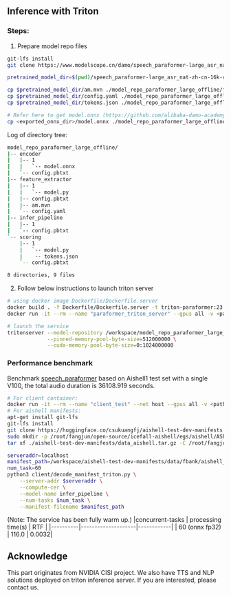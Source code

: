 ## Inference with Triton 

### Steps:
1. Prepare model repo files
```sh
git-lfs install
git clone https://www.modelscope.cn/damo/speech_paraformer-large_asr_nat-zh-cn-16k-common-vocab8404-pytorch.git

pretrained_model_dir=$(pwd)/speech_paraformer-large_asr_nat-zh-cn-16k-common-vocab8404-pytorch

cp $pretrained_model_dir/am.mvn ./model_repo_paraformer_large_offline/feature_extractor/
cp $pretrained_model_dir/config.yaml ./model_repo_paraformer_large_offline/feature_extractor/
cp $pretrained_model_dir/tokens.json ./model_repo_paraformer_large_offline/scoring/1/

# Refer here to get model.onnx (https://github.com/alibaba-damo-academy/FunASR/blob/main/funasr/export/README.md)
cp <exported_onnx_dir>/model.onnx ./model_repo_paraformer_large_offline/encoder/1/
```
Log of directory tree:
```sh
model_repo_paraformer_large_offline/
|-- encoder
|   |-- 1
|   |   `-- model.onnx
|   `-- config.pbtxt
|-- feature_extractor
|   |-- 1
|   |   `-- model.py
|   |-- config.pbtxt
|   |-- am.mvn
|   `-- config.yaml
|-- infer_pipeline
|   |-- 1
|   `-- config.pbtxt
`-- scoring
    |-- 1
    |   `-- model.py
    |    -- tokens.json
    `-- config.pbtxt

8 directories, 9 files
```

2. Follow below instructions to launch triton server
```sh
# using docker image Dockerfile/Dockerfile.server
docker build . -f Dockerfile/Dockerfile.server -t triton-paraformer:23.01 
docker run -it --rm --name "paraformer_triton_server" --gpus all -v <path_host/model_repo_paraformer_large_offline>:/workspace/ --shm-size 1g --net host triton-paraformer:23.01 

# launch the service 
tritonserver --model-repository /workspace/model_repo_paraformer_large_offline \
             --pinned-memory-pool-byte-size=512000000 \
             --cuda-memory-pool-byte-size=0:1024000000

```

### Performance benchmark

Benchmark [speech_paraformer](https://www.modelscope.cn/models/damo/speech_paraformer-large_asr_nat-zh-cn-16k-common-vocab8404-pytorch/summary) based on Aishell1 test set with a single V100, the total audio duration is 36108.919 seconds.

```sh
# For client container:
docker run -it --rm --name "client_test" --net host --gpus all -v <path_host/triton_gpu/client>:/workpace/ soar97/triton-k2:22.12.1 # noqa
# For aishell manifests:
apt-get install git-lfs
git-lfs install
git clone https://huggingface.co/csukuangfj/aishell-test-dev-manifests
sudo mkdir -p /root/fangjun/open-source/icefall-aishell/egs/aishell/ASR/download/aishell
tar xf ./aishell-test-dev-manifests/data_aishell.tar.gz -C /root/fangjun/open-source/icefall-aishell/egs/aishell/ASR/download/aishell/ # noqa

serveraddr=localhost
manifest_path=/workspace/aishell-test-dev-manifests/data/fbank/aishell_cuts_test.jsonl.gz
num_task=60
python3 client/decode_manifest_triton.py \
    --server-addr $serveraddr \
    --compute-cer \
    --model-name infer_pipeline \
    --num-tasks $num_task \
    --manifest-filename $manifest_path
```

(Note: The service has been fully warm up.)
|concurrent-tasks | processing time(s) | RTF |
|----------|--------------------|------------|
| 60 (onnx fp32)                | 116.0 | 0.0032|

## Acknowledge
This part originates from NVIDIA CISI project. We also have TTS and NLP solutions deployed on triton inference server. If you are interested, please contact us.
